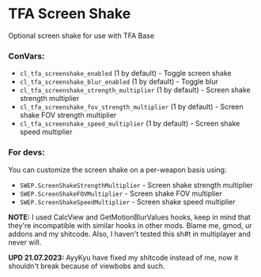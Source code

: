 # TFA Screen Shake
Optional screen shake for use with TFA Base

### ConVars:
- `cl_tfa_screenshake_enabled` (1 by default) - Toggle screen shake
- `cl_tfa_screenshake_blur_enabled` (1 by default) - Toggle blur
- `cl_tfa_screenshake_strength_multiplier` (1 by default) - Screen shake strength multiplier
- `cl_tfa_screenshake_fov_strength_multiplier` (1 by default) - Screen shake FOV strength multiplier
- `cl_tfa_screenshake_speed_multiplier` (1 by default) - Screen shake speed multiplier

### For devs:
You can customize the screen shake on a per-weapon basis using:
- `SWEP.ScreenShakeStrengthMultiplier` - Screen shake strength multiplier
- `SWEP.ScreenShakeFOVMultiplier` - Screen shake FOV multiplier
- `SWEP.ScreenShakeSpeedMultiplier` - Screen shake speed multiplier

**NOTE:** I used CalcView and GetMotionBlurValues hooks, keep in mind that they're incompatible with similar hooks in other mods. Blame me, gmod, ur addons and my shitcode. Also, I haven't tested this sh#t in multiplayer and never will.

**UPD 21.07.2023:** AyyKyu have fixed my shitсode instead of me, now it shouldn't break because of viewbobs and such.
